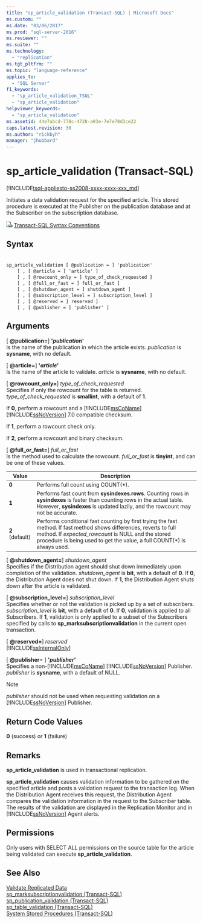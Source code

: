 ```yaml
---
title: "sp_article_validation (Transact-SQL) | Microsoft Docs"
ms.custom: ""
ms.date: "03/06/2017"
ms.prod: "sql-server-2016"
ms.reviewer: ""
ms.suite: ""
ms.technology: 
  - "replication"
ms.tgt_pltfrm: ""
ms.topic: "language-reference"
applies_to: 
  - "SQL Server"
f1_keywords: 
  - "sp_article_validation_TSQL"
  - "sp_article_validation"
helpviewer_keywords: 
  - "sp_article_validation"
ms.assetid: 44e7abcd-778c-4728-a03e-7e7e78d3ce22
caps.latest.revision: 30
ms.author: "rickbyh"
manager: "jhubbard"
---
```

# sp_article_validation (Transact-SQL)
[!INCLUDE[tsql-appliesto-ss2008-xxxx-xxxx-xxx_md](../../../database-engine/configure/windows/includes/tsql-appliesto-ss2008-xxxx-xxxx-xxx-md.md)]

  Initiates a data validation request for the specified article. This stored procedure is executed at the Publisher on the publication database and at the Subscriber on the subscription database.  
  
 ![Topic link icon](../../../database-engine/configure/windows/media/topic-link.gif "Topic link icon") [Transact-SQL Syntax Conventions](../../../t-sql/language-elements/transact-sql-syntax-conventions-transact-sql.md)  
  
## Syntax  
  
```  
  
sp_article_validation [ @publication = ] 'publication'  
    [ , [ @article = ] 'article' ]  
    [ , [ @rowcount_only = ] type_of_check_requested ]  
    [ , [ @full_or_fast = ] full_or_fast ]  
    [ , [ @shutdown_agent = ] shutdown_agent ]  
    [ , [ @subscription_level = ] subscription_level ]  
    [ , [ @reserved = ] reserved ]  
    [ , [ @publisher = ] 'publisher' ]  
```  
  
## Arguments  
 [ **@publication=**] **'***publication***'**  
 Is the name of the publication in which the article exists. *publication* is **sysname**, with no default.  
  
 [ **@article=**] **'***article***'**  
 Is the name of the article to validate. *article* is **sysname**, with no default.  
  
 [ **@rowcount_only=**] *type_of_check_requested*  
 Specifies if only the rowcount for the table is returned. *type_of_check_requested* is **smallint**, with a default of **1**.  
  
 If **0**, perform a rowcount and a [!INCLUDE[msCoName](../../../advanced-analytics/r-services/tutorials/includes/msconame-md.md)] [!INCLUDE[ssNoVersion](../../../advanced-analytics/r-services/includes/ssnoversion-md.md)] 7.0 compatible checksum.  
  
 If **1**, perform a rowcount check only.  
  
 If **2**, perform a rowcount and binary checksum.  
  
 [ **@full_or_fast=**] *full_or_fast*  
 Is the method used to calculate the rowcount. *full_or_fast* is **tinyint**, and can be one of these values.  
  
|**Value**|**Description**|  
|---------------|---------------------|  
|**0**|Performs full count using COUNT(*).|  
|**1**|Performs fast count from **sysindexes.rows**. Counting rows in **sysindexes** is faster than counting rows in the actual table. However, **sysindexes** is updated lazily, and the rowcount may not be accurate.|  
|**2** (default)|Performs conditional fast counting by first trying the fast method. If fast method shows differences, reverts to full method. If *expected_rowcount* is NULL and the stored procedure is being used to get the value, a full COUNT(*) is always used.|  
  
 [ **@shutdown_agent=**] *shutdown_agent*  
 Specifies if the Distribution agent should shut down immediately upon completion of the validation. *shutdown_agent* is **bit**, with a default of **0**. If **0**, the Distribution Agent does not shut down. If **1**, the Distribution Agent shuts down after the article is validated.  
  
 [ **@subscription_level=**] *subscription_level*  
 Specifies whether or not the validation is picked up by a set of subscribers. *subscription_level* is **bit**, with a default of **0**. If **0**, validation is applied to all Subscribers. If **1**, validation is only applied to a subset of the Subscribers specified by calls to **sp_marksubscriptionvalidation** in the current open transaction.  
  
 [ **@reserved=**] *reserved*  
 [!INCLUDE[ssInternalOnly](../../../integration-services/data-flow/transformations/includes/ssinternalonly-md.md)]  
  
 [ **@publisher**= ] **'***publisher***'**  
 Specifies a non-[!INCLUDE[msCoName](../../../advanced-analytics/r-services/tutorials/includes/msconame-md.md)] [!INCLUDE[ssNoVersion](../../../advanced-analytics/r-services/includes/ssnoversion-md.md)] Publisher. *publisher* is **sysname**, with a default of NULL.  
  
> [!NOTE]  
>  *publisher* should not be used when requesting validation on a [!INCLUDE[ssNoVersion](../../../advanced-analytics/r-services/includes/ssnoversion-md.md)] Publisher.  
  
## Return Code Values  
 **0** (success) or **1** (failure)  
  
## Remarks  
 **sp_article_validation** is used in transactional replication.  
  
 **sp_article_validation** causes validation information to be gathered on the specified article and posts a validation request to the transaction log. When the Distribution Agent receives this request, the Distribution Agent compares the validation information in the request to the Subscriber table. The results of the validation are displayed in the Replication Monitor and in [!INCLUDE[ssNoVersion](../../../advanced-analytics/r-services/includes/ssnoversion-md.md)] Agent alerts.  
  
## Permissions  
 Only users with SELECT ALL permissions on the source table for the article being validated can execute **sp_article_validation**.  
  
## See Also  
 [Validate Replicated Data](../../../relational-databases/replication/validate-replicated-data.md)   
 [sp_marksubscriptionvalidation &#40;Transact-SQL&#41;](../../../relational-databases/reference/system-stored-procedures/sp-marksubscriptionvalidation-transact-sql.md)   
 [sp_publication_validation &#40;Transact-SQL&#41;](../../../relational-databases/reference/system-stored-procedures/sp-publication-validation-transact-sql.md)   
 [sp_table_validation &#40;Transact-SQL&#41;](../../../relational-databases/reference/system-stored-procedures/sp-table-validation-transact-sql.md)   
 [System Stored Procedures &#40;Transact-SQL&#41;](../../../relational-databases/reference/system-stored-procedures/system-stored-procedures-transact-sql.md)  
  
  